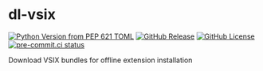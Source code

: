 # dl-vsix

[![Python Version from PEP 621 TOML](https://img.shields.io/python/required-version-toml?tomlFilePath=https%3A%2F%2Fraw.githubusercontent.com%2Fsco1%2Fdl-vsix%2Frefs%2Fheads%2Fmain%2Fpyproject.toml&logo=python&logoColor=FFD43B)](https://github.com/sco1/dl-vsix/blob/main/pyproject.toml)
[![GitHub Release](https://img.shields.io/github/v/release/sco1/dl-vsix)](https://github.com/sco1/dl-vsix/releases)
[![GitHub License](https://img.shields.io/github/license/sco1/dl-vsix?color=magenta)](https://github.com/sco1/dl-vsix/blob/main/LICENSE)
[![pre-commit.ci status](https://results.pre-commit.ci/badge/github/sco1/dl-vsix/main.svg)](https://results.pre-commit.ci/latest/github/sco1/dl-vsix/main)

Download VSIX bundles for offline extension installation
